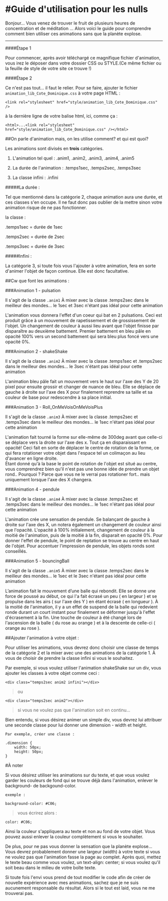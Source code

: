 #Guide d'utilisation pour les nulls
===


Bonjour…
Vous venez de trouver le fruit de plusieurs heures de concentration et de méditation … 
Alors voici le guide pour comprendre comment bien utiliser ces animations sans que la planète explose.

---


####Étape 1

Pour commencer, après avoir téléchargé ce magnifique fichier d'animation, vous irez le déposer dans votre dossier CSS ou STYLE.(Ce même fichier ou la feuille de style de votre site ce trouve !)


####Étape 2


Ce n'est pas tout… il faut le relier.
Pour se faire, ajouter le fichier `animation_lib_Cote_Dominique.css` à votre page HTML :

`<link rel="stylesheet" href="style/animation_lib_Cote_Dominique.css" />`

à la dernière ligne de votre balise html, ici, comme ça :

`<html>...<link rel="stylesheet" href="style/animation_lib_Cote_Dominique.css" /></html>`


##On parle d'animation mais, on les utilise comment? et qui est quoi?


Les animations sont divisés en **trois** catégories.

1. L'animation tel quel :
.anim1, .anim2, .anim3, .anim4, .anim5

2. La durée de l'animation :
.temps1sec, .temps2sec, .temps3sec

3. La classe infini :
.infini

#####La durée :

Tel que mentionné dans la catégorie 2, chaque animation aura une durée, et ces classes s'en occupe.
Il ne faut donc pas oublier de la mettre sinon votre animation risque de ne pas fonctionner.

la classe :

.temps1sec = durée de 1sec

.temps2sec = durée de 2sec

.temps3sec = durée de 3sec


#####Infini :

La catégorie 3, si toute fois vous l'ajouter à votre animation, fera en sorte d'animer l'objet de façon continue.
Elle est donc facultative.


##Cw que font les animations :

	
###Animation 1 - pulsation

Il s'agit de la classe `.anim1`
À mixer avec la classe .temps2sec dans le meilleur des mondes… le 1sec et 3sec n'étant pas idéal pour cette animation

L'animation vous donnera l'effet d'un coeur qui bat en 2 pulsations.
Ceci est produit grâce à un mouvement de rapetissement et de grossissement de l'objet.
Un changement de couleur à aussi lieu avant que l'objet finisse par disparaître au deuxième battement.
Premier battement en bleu pâle en opacité 100% vers un second battement qui sera bleu plus foncé vers une opacité 0%.
		

###Animation 2 - shakeShake

Il s'agit de la classe `.anim2`
À mixer avec la classe .temps1sec et .temps2sec dans le meilleur des mondes… le 3sec n'étant pas idéal pour cette animation

L'animation bleu pâle fait un mouvement vers le haut sur l'axe des Y de 20 pixel pour ensuite grossir et changer de nuance de bleu.
Elle se déplace de gauche à droite sur l'axe des X pour finalement reprendre sa taille et sa couleur de base pour redescendre à sa place initial.


###Animation 3 - Roll_OnMeVoisOnMeVoisPlus

Il s'agit de la classe `.anim3`
À mixer avec la classe .temps2sec et .temps3sec dans le meilleur des mondes… le 1sec n'étant pas idéal pour cette animation

L'animation fait tourné la forme sur elle-même de 300deg avant que celle-ci se déplace vers la droite sur l'axe des x.
Tout ça en disparaissant en opacité!
Ceci fait en sorte de déplacer le centre de rotation de la forme, ce qui fera rotationer votre objet dans l'espace tel un colimaçon au lieu d'avancer en ligne droite.  
Étant donné qu'à la base le point de rotation de l'objet est situé au centre, vous comprendrez bien qu'il n'est pas une bonne idée de prendre un objet rond..
Pourquoi ? Parce que vous ne le verrai pas rotationer fort.. mais uniquement lorsque l'axe des X changera.		


###Animation 4 - pendule

Il s'agit de la classe `.anim4`
À mixer avec la classe .temps2sec et .temps3sec dans le meilleur des mondes… le 1sec n'étant pas idéal pour cette animation

L'animation crée une sensation de pendule.
Se balançant de gauche à droite sur l'axe des X, un notera également un changement de couleur ainsi que l'opacité.
L'opacité à 100% initialement, changement de couleur à la moitié de l'animation, puis de la moitié à la fin, disparait en opacité 0%.
Pour donner l'effet de pendule, le point de reptation se trouve au centre en haut de l'objet.
Pour accentuer l'impression de pendule, les objets ronds sont conseillés.


###Animation 5 - bouncingBall

Il s'agit de la classe `.anim5`
À mixer avec la classe .temps2sec dans le meilleur des mondes… le 1sec et le 3sec n'étant pas idéal pour cette animation

L’animation fait le mouvement d’une balle qui rebondit.
Elle se donne une force de poussé au début, ce qui l'a fait écrasé un peu ( en largeur ) et se propulse dans les airs ( sur l'axe des Y ) en étant écrasé ( en longueur ).
À la moitié de l'animation, il y a un effet de suspend de la balle qui redevient ronde durant un court instant pour finalement se déformer jusqu'à l'effet d'écrasement à la fin.
Une touche de couleur à été changé lors de l'ascension de la balle ( du rose au orange ) et à la descente de celle-ci ( orange au rose ).


##Ajouter l'animation à votre objet :

Pour utiliser les animations, vous devrez donc choisir une classe de temps de la catégorie 2 et la mixer avec une des animations de la catégorie 1.
À vous de choisir de prendre la classe infini si vous le souhaitez.

Par exemple, si vous voulez utiliser l'animation shakeShake sur un div, vous ajouter les classes à votre objet comme ceci :


`<div class="temps2sec anim2 infini"></div>`

> ou

`<div class="temps2sec anim2"></div>`

> si vous ne voulez pas que l'animation soit en continu...

Bien entendu, si vous désirez animer un simple div, vous devrez lui attribuer une seconde classe pour lui donner une dimension - width et height.

	Par exemple, créer une classe :

	.dimension {
		width: 50px;
		height: 50px;
	}


#À noter

Si vous désirez utiliser les animations sur du texte, et que vous voulez garder les couleurs de fond qui se trouve déjà dans l'animation, enlever le background- de backgound-color.
	
	exemple :

	background-color: #C06;

> vous écrirez alors :

	color: #C06;

Ainsi la couleur s'appliquera au texte et non au fond de votre objet.
Vous pouvez aussi enlever la couleur complètement si vous le souhaiter.

De plus, pour ne pas vous donner la sensation que la planète explose…
Vous devrez probablement donner une largeur (width) à votre texte si vous ne voulez pas que l'animation fasse la page au complet.
Après quoi, mettez le texte beau comme vous voulez, un text-align: center; si vous voulez qu'il soit beau dans le milieu de votre boîte texte.

Si toute fois l'envi vous prend de tout modifier le code afin de créer de nouvelle expérience avec mes animations, sachez que je ne suis aucunement responsable du résultat.
Alors si le tout est laid, vous ne me trouverai pas.
